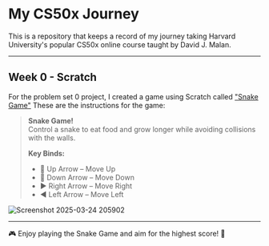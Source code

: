 # My CS50x Journey
This is a repository that keeps a record of my journey taking Harvard University's popular CS50x online course taught by David J. Malan.

---

## Week 0 - Scratch
For the problem set 0 project, I created a game using Scratch called ["Snake Game"](https://github.com/shrijeetkushle/CS50/blob/6d261990060def9a6313321875a72549173dca36/Week%200/snakegame.sb3) These are the instructions for the game:

> **Snake Game!**  
> Control a snake to eat food and grow longer while avoiding collisions with the walls.  
> 
> **Key Binds:**
> - 🔼 Up Arrow – Move Up
> - 🔽 Down Arrow – Move Down
> - ▶️ Right Arrow – Move Right
> - ◀️ Left Arrow – Move Left

![Screenshot 2025-03-24 205902](https://github.com/user-attachments/assets/0800b9fc-1577-4693-9f75-e5141dd3847e)

---

🎮 Enjoy playing the Snake Game and aim for the highest score! 🐍
